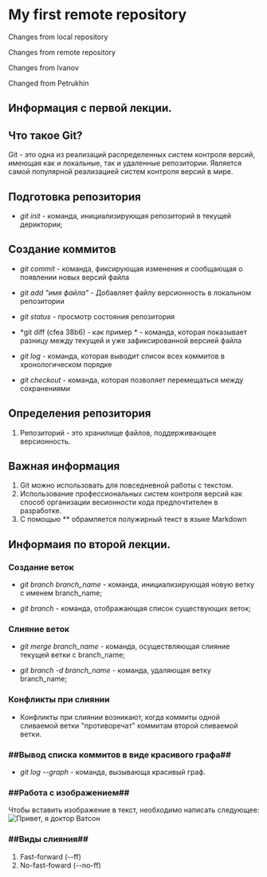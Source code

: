 # My first remote repository

Changes from local repository

Changes from remote repository

Changes from Ivanov

Changed from Petrukhin

## **Информация с первой лекции.**

## Что такое Git?
Git - это одна из реализаций распределенных систем контроля версий, имеющая как и локальные, так и удаленные репозитории. Является самой популярной реализацией систем контроля версий в мире.
## Подготовка репозитория

* *git init* - команда, инициализирующая репозиторий в текущей дериктории;

## Создание коммитов
* *git commit* -  команда, фиксирующая изменения и сообщающая о появлении новых версий файла

* *git add "имя файла"* - Добавляет файлу версионность в локальном репозитории

* *git status* - просмотр состояния репозитория

* *git diff (cfea 38b6) - как пример * - команда, которая показывает разницу между текущей и уже зафиксированной версией файла

* *git log* - команда, которая выводит список всех коммитов в хронологическом порядке

* *git checkout* - команда, которая позволяет перемещаться между сохранениями

## Определения репозитория
1. Репозиторий - это хранилище файлов, поддерживающее версионность.

## Важная информация
1. Git можно использовать для повседневной работы с текстом.
2. Использование профессиональных систем контроля версий как способ организации весионности кода предпочтителен в разработке.
3. С помощью ** обрамляется полужирный текст в языке Markdown

## **Информаия по второй лекции.**

### **Создание веток**
* *git branch branch_name* - команда, инициализирующая новую ветку с именем branch_name;

* *git branch* - команда, отображающая список существующих веток;

### **Слияние веток**

* *git merge branch_name* - команда, осуществляющая слияние текущей ветки с branch_name;

* *git branch -d branch_name* - команда, удаляющая ветку branch_name;

### **Конфликты при слиянии**

* Конфликты при слиянии возникают, когда коммиты одной сливаемой ветки "противоречат" коммитам второй сливаемой ветки.

### ##Вывод списка коммитов в виде красивого графа##

* *git log --graph* - команда, вызывающа красивый граф.

### ##Работа с изображением##

Чтобы вставить изображение в текст, необходимо написать следующее:
![Привет, я доктор Ватсон](Watson.jpg)

### ##Виды слияния##

1. Fast-forward (--ff)
2. No-fast-foward (--no-ff)

